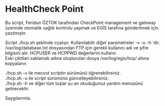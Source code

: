 # HealthCheck Point
Bu script, Feridun ÖZTOK tarafından CheckPoint management ve gateway üzerinde otomatik sağlık kontrolu yapmak ve EGİS tarafına gönderilmek için yazılmıştır.

Script ./hcp.sh şeklinde cçalışır. Kullanılabilir diğer parametreler -v -u -h 'dir.<br>
/var/log/database.txt dosyasından FTP için gerekli kullanıcı adı ve şifre bilgisini alır. HCPUSER ve HCPPWD değerlerini kullanır.<br>
Eski çiktilari saklamak adına oluşturulan dosya /var/log/egis/hcp/ altına kopyalanır.<br>

./hcp.sh -v ile mecvut scriptin sürümünü öğrenebilirsiniz.<br>
./hcp.sh -u ile script sürümünü güncelleyebilirsiniz.<br>
./hcp.sh -h ve diğer tüm tuşlar şu an okuduğunuz yardım menusünü getirecektir.<br>




Saygılarımla.
